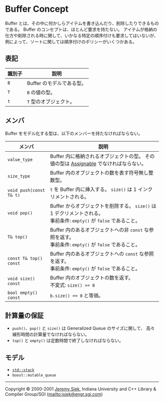 # Buffer Concept

Buffer とは、その中に何かしらアイテムを書き込んだり、削除したりできるものである。 Buffer のコンセプトは、ほとんど要求を持たない。 アイテムが格納の仕方や削除される時に関して、いかなる特定の順序付けも要求してはいないが、例によって、ソートに関しては順序付けのポリシーがいくつかある。


## 表記

| 識別子 | 説明 |
|--------|------|
| `B`    | Buffer のモデルである型。 |
| `T`    | `B` の値の型。 |
| `t`    | `T` 型のオブジェクト。 |


## メンバ
Buffer をモデル化する型は、以下のメンバーを持たなければならない。

| メンバ | 説明 |
|--------|------|
| `value_type` | Buffer 内に格納されるオブジェクトの型。 その値の型は [Assignable](http://www.sgi.com/tech/stl/Assignable.html) でなければならない。 |
| `size_type`  | Buffer 内のオブジェクトの数を表す符号無し整数型。 |
| `void push(const T& t)` | `t` を Buffer 内に挿入する。 `size()` は 1 インクリメントされる。 |
| `void pop()`            | Buffer からオブジェクトを削除する。 `size()` は 1 デクリメントされる。<br/> 事前条件: `empty()` が `false` であること。 |
| `T& top()`              | Buffer 内のあるオブジェクトへの非 `const` な参照を返す。<br/> 事前条件: `empty()` が `false` であること。 |
| `const T& top() const`  | Buffer 内のあるオブジェクトへの `const` な参照を返す。<br/> 事前条件: `empty()` が `false` であること。 |
| `void size() const`     | Buffer 内のオブジェクトの数を返す。<br/> 不変式: `size() >= 0` |
| `bool empty() const`    | `b.size() == 0` と等価。 |


## 計算量の保証
- `push()`、`pop()` と `size()` は Generalized Queue のサイズに関して、 高々線形時間の計算量でなければならない。
- `top()` と `empty()` は定数時間で終了しなければならない。


## モデル
- [`std::stack`](http://www.sgi.com/tech/stl/stack.html)
- `boost::mutable_queue`


***
Copyright © 2000-2001 [Jeremy Siek](http://www.boost.org/doc/libs/1_31_0/people/jeremy_siek.htm), Indiana University and C++ Library & Compiler Group/SGI (<mailto:jsiek@engr.sgi.com>)

